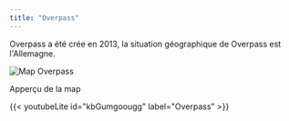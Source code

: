 ```yaml
---
title: "Overpass"
---
```


Overpass a été crée en 2013, la situation géographique de Overpass est l'Allemagne.

![Map Overpass](/img/map_overpass.png)

Apperçu de la map

{{< youtubeLite id="kbGumgoougg" label="Overpass" >}}
